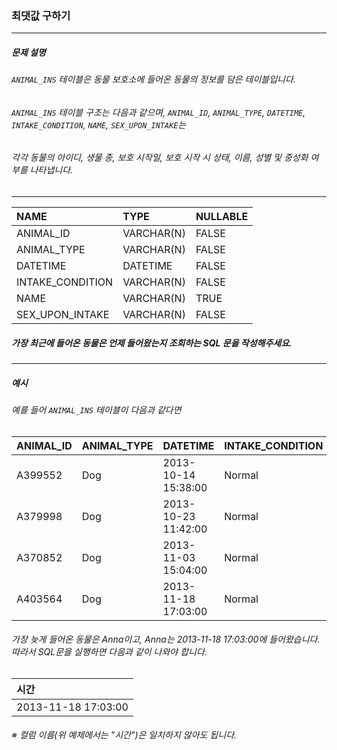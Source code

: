 ### 최댓값 구하기

***

##### 문제 설명
###### `ANIMAL_INS` 테이블은 동물 보호소에 들어온 동물의 정보를 담은 테이블입니다. 
###### `ANIMAL_INS` 테이블 구조는 다음과 같으며, `ANIMAL_ID`, `ANIMAL_TYPE`, `DATETIME`, `INTAKE_CONDITION`, `NAME`, `SEX_UPON_INTAKE`는 
###### 각각 동물의 아이디, 생물 종, 보호 시작일, 보호 시작 시 상태, 이름, 성별 및 중성화 여부를 나타냅니다.

***

NAME            |	TYPE      |	NULLABLE|
|:--            |:--        |:--
ANIMAL_ID       |	VARCHAR(N)|	FALSE   |
ANIMAL_TYPE     |	VARCHAR(N)|	FALSE   |
DATETIME        |	DATETIME  |	FALSE   |
INTAKE_CONDITION|	VARCHAR(N)|	FALSE   |
NAME            |	VARCHAR(N)|	TRUE    |
SEX_UPON_INTAKE |	VARCHAR(N)|	FALSE   |

##### 가장 최근에 들어온 동물은 언제 들어왔는지 조회하는 SQL 문을 작성해주세요.

***

##### 예시
###### 예를 들어 `ANIMAL_INS` 테이블이 다음과 같다면

ANIMAL_ID|ANIMAL_TYPE|	DATETIME         |INTAKE_CONDITION|	NAME    |	SEX_UPON_INTAKE|
|:--     |:--        |:--                |:--             |:--      |:--
A399552  |	Dog	     |2013-10-14 15:38:00|	Normal        |	Jack    |	Neutered MaleV |
A379998  |	Dog	     |2013-10-23 11:42:00|	Normal        |	Disciple|	Intact Male    |
A370852  |	Dog	     |2013-11-03 15:04:00|	Normal        |	Katie   |	Spayed Female  |
A403564  |	Dog	     |2013-11-18 17:03:00|	Normal        |	Anna    |	Spayed Female  |

###### 가장 늦게 들어온 동물은 Anna이고, Anna는 2013-11-18 17:03:00에 들어왔습니다. 따라서 SQL문을 실행하면 다음과 같이 나와야 합니다.

시간               |
|:--
2013-11-18 17:03:00|
###### ※ 컬럼 이름(위 예제에서는 "시간")은 일치하지 않아도 됩니다.
